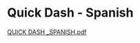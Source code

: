 # Quick Dash - Spanish

[QUICK DASH _SPANISH.pdf](Quick%20Dash%20-%20Spanish%20dc94be272cd349aaa747c54730164ddf/QUICK_DASH__SPANISH.pdf)